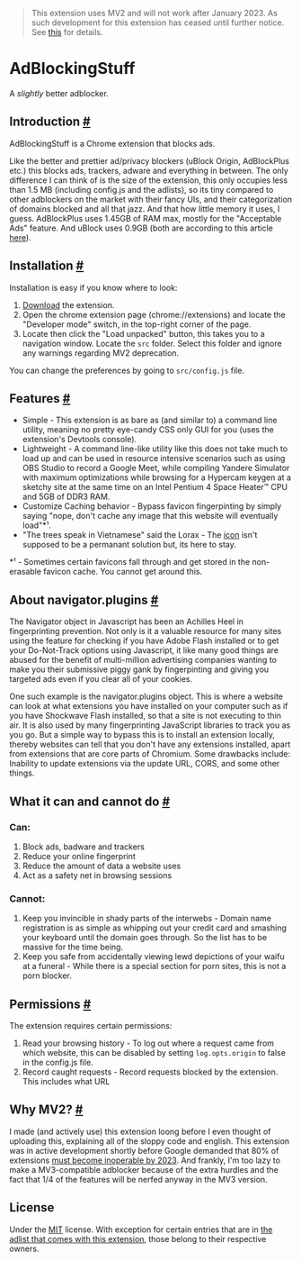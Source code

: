 > This extension uses MV2 and will not work after January 2023. As such development for this extension has ceased until further notice. See [this](#why-mv2) for details.

# AdBlockingStuff

A *slightly* better adblocker.

## Introduction [#](#intro)
AdBlockingStuff is a Chrome extension that blocks ads.

Like the better and prettier ad/privacy blockers (uBlock Origin, AdBlockPlus etc.) this blocks ads, trackers, adware and everything in between. The only difference I can think of is the size of the extension, this only occupies less than 1.5 MB (including config.js and the adlists), so its tiny compared to other adblockers on the market with their fancy UIs, and their categorization of domains blocked and all that jazz. And that how little memory it uses, I guess. AdBlockPlus uses 1.45GB of RAM max, mostly for the "Acceptable Ads" feature. And uBlock uses 0.9GB (both are according to this article [here](https://medium.com/@robleathern/do-ad-blockers-use-more-memory-57ac474f7fbc)).

## Installation [#](#install)

<!-- **NOTE**: For reasons I will get to later, its best to install this extension (and any extension of that matter) locally ([how (chrome)](https://developer.chrome.com/docs/extensions/mv3/getstarted/#manifest), [how (firefox)](https://developer.mozilla.org/en-US/docs/Mozilla/Add-ons/WebExtensions/Your_first_WebExtension#installing)).
tl;dr, navigator.plugins will not index locally installed extensions. -->

Installation is easy if you know where to look:

1. [Download](#) the extension.
2. Open the chrome extension page (chrome://extensions) and locate the "Developer mode" switch, in the top-right corner of the page.
3. Locate then click the "Load unpacked" button, this takes you to a navigation window. Locate the `src` folder. Select this folder and ignore any warnings regarding MV2 deprecation.

You can change the preferences by going to `src/config.js` file.

## Features [#](#features)

- Simple - This extension is as bare as (and similar to) a command line utility, meaning no pretty eye-candy CSS only GUI for you (uses the extension's Devtools console).
- Lightweight - A command line-like utility like this does not take much to load up and can be used in resource intensive scenarios such as using OBS Studio to record a Google Meet, while compiling Yandere Simulator with maximum optimizations while browsing for a Hypercam keygen at a sketchy site at the same time on an Intel Pentium 4 Space Heater™ CPU and 5GB of DDR3 RAM.
- Customize Caching behavior - Bypass favicon fingerpinting by simply saying "nope, don't cache any image that this website will eventually load"*¹.
- "The trees speak in Vietnamese" said the Lorax - The [icon](https://encrypted-tbn0.gstatic.com/images?q=tbn:ANd9GcSE91JM1Tpkah40rsSm0YJmQEg7GJMCGImEGQ&usqp=CAU) isn't supposed to be a permanant solution but, its here to stay.

*¹ - Sometimes certain favicons fall through and get stored in the non-erasable favicon cache. You cannot get around this.

## About navigator.plugins [#](#navigator.plugins)

The Navigator object in Javascript has been an Achilles Heel in fingerprinting prevention. Not only is it a valuable resource for many sites using the feature for checking if you have Adobe Flash installed or to get your Do-Not-Track options using Javascript, it like many good things are abused for the benefit of multi-million advertising companies wanting to make you their submissive piggy gank by fingerpinting and giving you targeted ads even if you clear all of your cookies.

One such example is the navigator.plugins object. This is where a website can look at what extensions you have installed on your computer such as if you have Shockwave Flash installed, so that a site is not executing to thin air. It is also used by many fingerprinting JavaScript libraries to track you as you go. But a simple way to bypass this is to install an extension locally, thereby websites can tell that you don't have any extensions installed, apart from extensions that are core parts of Chromium. Some drawbacks include: Inability to update extensions via the update URL, CORS, and some other things.

## What it can and cannot do [#](#can-cannot)

### Can:
1. Block ads, badware and trackers
2. Reduce your online fingerprint
3. Reduce the amount of data a website uses
4. Act as a safety net in browsing sessions

### Cannot:
1. Keep you invincible in shady parts of the interwebs - Domain name registration is as simple as whipping out your credit card and smashing your keyboard until the domain goes through. So the list has to be massive for the time being.
2. Keep you safe from accidentally viewing lewd depictions of your waifu at a funeral - While there is a special section for porn sites, this is not a porn blocker.

## Permissions [#](#permissions)
The extension requires certain permissions:
1. Read your browsing history - To log out where a request came from which website, this can be disabled by setting `log.opts.origin` to false in the config.js file.
2. Record caught requests - Record requests blocked by the extension. This includes what URL 

## Why MV2? [#](#why-mv2)
I made (and actively use) this extension loong before I even thought of uploading this, explaining all of the sloppy code and english. This extension was in active development shortly before Google demanded that 80% of extensions [must become inoperable by 2023](https://developer.chrome.com/docs/extensions/mv3/mv2-sunset/). And frankly, I'm too lazy to make a MV3-compatible adblocker because of the extra hurdles and the fact that 1/4 of the features will be nerfed anyway in the MV3 version.

## License
Under the [MIT](https://choosealicense.com/licenses/mit/) license. With exception for certain entries that are in [the adlist that comes with this extension](src/lists/), those belong to their respective owners.